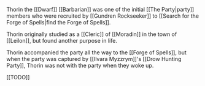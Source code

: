 Thorin the [[Dwarf]] [[Barbarian]] was one of the initial [[The Party|party]] members who were recruited by [[Gundren Rockseeker]] to [[Search for the Forge of Spells|find the Forge of Spells]].

Thorin originally studied as a [[Cleric]] of [[Moradin]] in the town of [[Leilon]], but found another purpose in life.

Thorin accompanied the party all the way to the [[Forge of Spells]], but when the party was captured by [[Ilvara Myzzrym]]'s [[Drow Hunting Party]], Thorin was not with the party when they woke up.

[[TODO]]